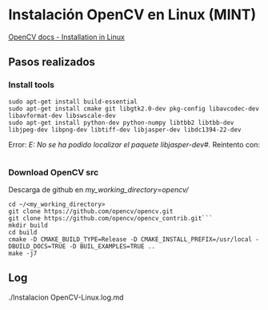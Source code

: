 # Instalación OpenCV en Linux (MINT)

[OpenCV docs - Installation in Linux](https://docs.opencv.org/master/d7/d9f/tutorial_linux_install.html)


## Pasos realizados

### Install tools
```
sudo apt-get install build-essential
sudo apt-get install cmake git libgtk2.0-dev pkg-config libavcodec-dev libavformat-dev libswscale-dev
sudo apt-get install python-dev python-numpy libtbb2 libtbb-dev libjpeg-dev libpng-dev libtiff-dev libjasper-dev libdc1394-22-dev
```

Error: *E: No se ha podido localizar el paquete libjasper-dev#.* Reintento con: 

```sudo apt-get install python-dev python-numpy libtbb2 libtbb-dev libjpeg-dev libpng-dev libtiff-dev libdc1394-22-dev
```

### Download OpenCV src
Descarga de github en *my_working_directory*=*opencv/*

```
cd ~/<my_working_directory>
git clone https://github.com/opencv/opencv.git
git clone https://github.com/opencv/opencv_contrib.git```
mkdir build
cd build
cmake -D CMAKE_BUILD_TYPE=Release -D CMAKE_INSTALL_PREFIX=/usr/local -DBUILD_DOCS=TRUE -D BUIL_EXAMPLES=TRUE ..
make -j7
```
 
## Log
./Instalacion OpenCV-Linux.log.md


